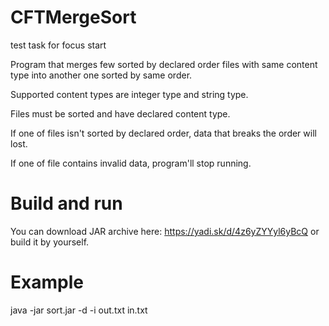 # CFTMergeSort
test task for focus start

Program that merges few sorted by declared order files with same content type into another one sorted by same order.

Supported content types are integer type and string type. 

Files must be sorted and have declared content type. 

If one of files isn't sorted by declared order, data that breaks the order will lost. 

If one of file contains invalid data, program'll stop running.

# Build and run

You can download JAR archive here: https://yadi.sk/d/4z6yZYYyl6yBcQ or build it by yourself.

# Example

java -jar sort.jar -d -i out.txt in.txt
